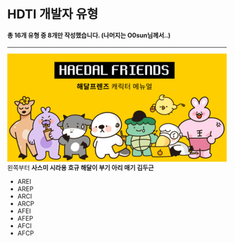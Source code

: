HDTI 개발자 유형
==
#### 총 16개 유형 중 8개만 작성했습니다. (나머지는 O0sun님께서..)
***
![해달캐릭터](./images/해달캐릭터.png)
왼쪽부터   **사스미 시라용 흐규 해달이 부기 아리 매기 김두근**
* AREI
* AREP
* ARCI
* ARCP
* AFEI
* AFEP
* AFCI
* AFCP
